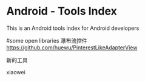 # Android - Tools Index
This is an Android tools index for Android developers

#some open libraries
瀑布流控件
https://github.com/huewu/PinterestLikeAdapterView

新的工具




xiaowei
